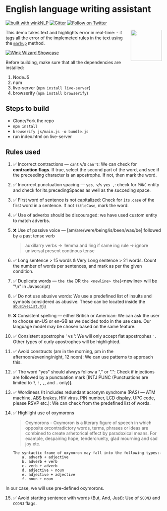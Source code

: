 # English language writing assistant


[![built with winkNLP](https://img.shields.io/badge/built%20with-winkNLP-blueviolet)](https://github.com/winkjs/wink-nlp) [![Gitter](https://img.shields.io/gitter/room/nwjs/nw.js.svg)](https://gitter.im/winkjs/Lobby) [![Follow on Twitter](https://img.shields.io/twitter/follow/winkjs_org?style=social)](https://twitter.com/winkjs_org)

[<img align="right" src="https://decisively.github.io/wink-logos/logo-title.png" width="100px" >](https://winkjs.org/)

This demo takes text and highlights error in real-time:
\- it tags all the error of the implemeted rules in the text using the [`markup`](https://winkjs.org/wink-nlp/visualizing-markup.html) method.

[<img src="https://cdn.discordapp.com/attachments/770700218811285574/891729754762403910/unknown.png" alt="Wink Wizard Showcase">](https://winkjs.org/)

Before building, make sure that all the dependencies are installed:
1. NodeJS
2. npm
3. live-server (`npm install live-server`)
4. browserify (`npm install browserify`)

## Steps to build
  - Clone/Fork the repo
  - `npm install`
  - `browserify js/main.js -o bundle.js`
  - run index.html on live-server

## Rules used
1. ✅ Incorrect contractions — `cant` v/s `can't`: We can check for **contraction flags**. If true, select the second part of the word, and see if the preceeding character is an apostrophe. If not, then mark the word.

2. ✅ Incorrect punctuation spacing — `yes,` v/s `yes ,`: check for `PUNC` entity and check for its.precedingSpaces as well as the succeding space.

3. ✅ First word of sentence is not capitalized: Check for `its.case` of the first word in a sentence. If not `titleCase`, mark the word.

4. ✅ Use of adverbs should be discouraged: we have used custom entity to match adverbs.

5. ❌ Use of passive voice — [am/are/were/being/is/been/was/be] followed by a past tense verb
    > auxillarry verbs -> !lemma and !ing if same ing rule -> ignore universal present continous tense

6. ✅ Long sentence > 15 words & Very Long sentence > 21 words. Count the number of words per sentences, and mark as per the given condition.

7. ✅ Duplicate words — `the the` OR `the <newline> the`(\<newline\> will be "\n" in Javascript)

8. ✅ Do not use abusive words: We use a predefined list of insults and symbols considered as abusive. These can be located inside the [`abusiveList.mjs`](./js/abusiveList.mjs)

9. ❌ Consistent spelling — either British or American: We can ask the user to choose en-US or en-GB as we decided todo in the use case. Our language model may be chosen based on the same feature.

10. ✅ Consistent apostrophe ' vs ’: We will only accept flat apostrophes `'`. Other types of curly apostrophes will be highlighted.

11. ✅ Avoid constructs (am in the morning, pm in the afternoon/evening/night, 12 noon):
 We can use patterns to approach this.

12. ✅ The word "yes" should always follow a "," or ".": Check if injections are followed by a punctuation mark [INTJ PUNC (Punctuations are limited to `?`, `!`, `,`, and `.` only)].

13. ✅ Wordiness (It includes redundant acronym syndrome (RAS) — ATM machine, ABS brakes, HIV virus, PIN number, LCD display, UPC code, please RSVP etc.): We can check from the predefined list of words.

14. ✅ Highlight use of oxymorons
    > Oxymorons - Oxymoron is a literary figure of speech in which opposite orcontradictory words, terms, phrases or ideas are combined to create arhetorical effect by paradoxical means. For example, despairing hope, tendercruelty, glad mourning and sad joy etc.

    ```
    The syntactic frame of oxymoron may fall into the following types:-
        a. adverb + adjective
        b. adverb + verb
        c. verb + adverb
        d. adjective + noun
        e. adjective + adjective
        f. noun + noun
    ```
In our case, we will use pre-defined oxymorons.

15. ✅ Avoid starting sentence with words (But, And, Just): Use of `SCONJ` and `CCONJ` flags.
